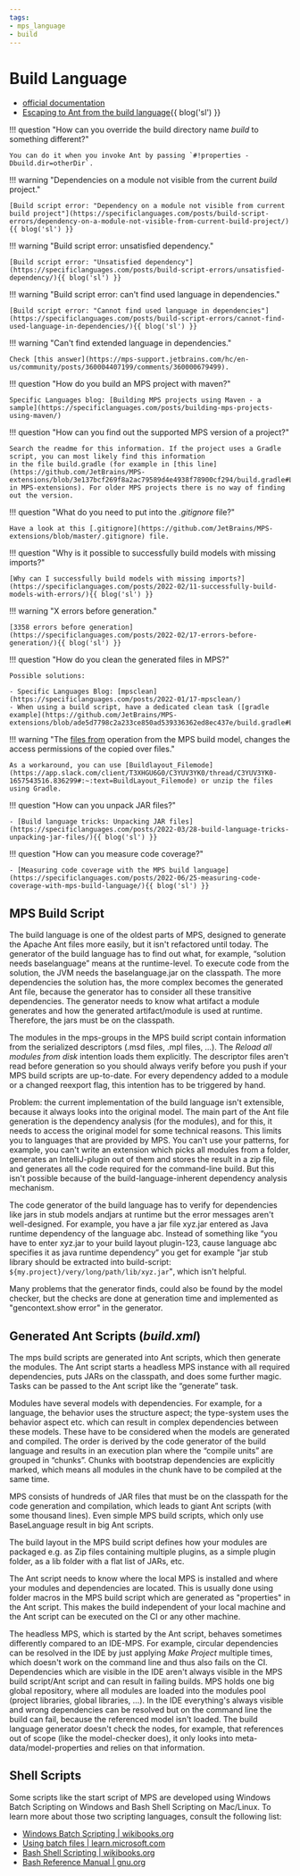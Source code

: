```yaml
---
tags:
- mps_language
- build
---
```


# Build Language

- [official documentation](https://www.jetbrains.com/help/mps/build-language.html)
- [Escaping to Ant from the build language](https://specificlanguages.com/posts/2022-03/24-escaping-to-ant-from-build-language/){{ blog('sl') }}

!!! question "How can you override the build directory name *build* to something different?"

    You can do it when you invoke Ant by passing `#!properties -Dbuild.dir=otherDir`.

!!! warning "Dependencies on a module not visible from the current *build* project."

    [Build script error: "Dependency on a module not visible from current build project"](https://specificlanguages.com/posts/build-script-errors/dependency-on-a-module-not-visible-from-current-build-project/){{ blog('sl') }}

!!! warning "Build script error: unsatisfied dependency."

    [Build script error: "Unsatisfied dependency"](https://specificlanguages.com/posts/build-script-errors/unsatisfied-dependency/){{ blog('sl') }}

!!! warning "Build script error: can't find used language in dependencies."
    
    [Build script error: "Cannot find used language in dependencies"](https://specificlanguages.com/posts/build-script-errors/cannot-find-used-language-in-dependencies/){{ blog('sl') }}

!!! warning "Can't find extended language in dependencies."
    
    Check [this answer](https://mps-support.jetbrains.com/hc/en-us/community/posts/360004407199/comments/360000679499).

!!! question "How do you build an MPS project with maven?" 

    Specific Languages blog: [Building MPS projects using Maven - a sample](https://specificlanguages.com/posts/building-mps-projects-using-maven/)

!!! question "How can you find out the supported MPS version of a project?"

    Search the readme for this information. If the project uses a Gradle script, you can most likely find this information
    in the file build.gradle (for example in [this line](https://github.com/JetBrains/MPS-extensions/blob/3e137bcf269f8a2ac79589d4e4938f78900cf294/build.gradle#L81)
    in MPS-extensions). For older MPS projects there is no way of finding out the version.

!!! question "What do you need to put into the *\.gitignore* file?"

    Have a look at this [.gitignore](https://github.com/JetBrains/MPS-extensions/blob/master/.gitignore) file.

!!! question "Why is it possible to successfully build models with missing imports?"

    [Why can I successfully build models with missing imports?](https://specificlanguages.com/posts/2022-02/11-successfully-build-models-with-errors/){{ blog('sl') }}

!!! warning "X errors before generation."
    
    [3358 errors before generation](https://specificlanguages.com/posts/2022-02/17-errors-before-generation/){{ blog('sl') }}

!!! question "How do you clean the generated files in MPS?"

    Possible solutions:

    - Specific Languages Blog: [mpsclean](https://specificlanguages.com/posts/2022-01/17-mpsclean/)
    - When using a build script, have a dedicated clean task ([gradle example](https://github.com/JetBrains/MPS-extensions/blob/ade5d7798c2a233ce850ad539336362ed8ec437e/build.gradle#L272)).

!!! warning "The [files from](http://127.0.0.1:63320/node?ref=r%3Ae9081cad-d8c3-45f2-b4ad-1dabd5ff82af%28jetbrains.mps.build.structure%29%2F2750015747481074431) operation from the MPS build model, changes the access permissions of the copied over files."

    As a workaround, you can use [Buildlayout_Filemode](https://app.slack.com/client/T3XHGU6G0/C3YUV3YK0/thread/C3YUV3YK0-1657543516.836299#:~:text=BuildLayout_Filemode) or unzip the files using Gradle.

!!! question "How can you unpack JAR files?"

    - [Build language tricks: Unpacking JAR files](https://specificlanguages.com/posts/2022-03/28-build-language-tricks-unpacking-jar-files/){{ blog('sl') }}

!!! question "How can you measure code coverage?"

    - [Measuring code coverage with the MPS build language](https://specificlanguages.com/posts/2022-06/25-measuring-code-coverage-with-mps-build-language/){{ blog('sl') }}

## MPS Build Script

The build language is one of the oldest parts of MPS, designed to generate the Apache Ant files more easily, but it isn't refactored until today. The generator of the build language has to find out what, for example, “solution needs baselanguage” means at the runtime-level. To execute code from the solution, the JVM needs the baselanguage.jar on the classpath. The more dependencies the solution has, the more complex becomes the generated Ant file, because the generator has to consider all these transitive dependencies. The generator needs to know what artifact a module generates and how the generated artifact/module is used at runtime. Therefore, the jars must be on the classpath.

The modules in the mps-groups in the MPS build script contain information from the serialized descriptors (.msd files, .mpl files, …). The *Reload all modules from disk* intention loads them explicitly. The descriptor files aren't read before generation so you should always verify before you push if your MPS build scripts are up-to-date. For every dependency added to a module or a changed reexport flag, this intention has to be triggered by hand.

Problem: the current implementation of the build language isn't extensible, because it always looks into the original model. The main part of the Ant file generation is the dependency analysis (for the modules), and for this, it needs to access the original model for some technical reasons. This limits you to languages that are provided by MPS. You can't use your patterns, for example, you can't write an extension which picks all modules from a folder, generates an IntelliJ-plugin out of them and stores the result in a zip file, and generates all the code required for the command-line build. But this isn't possible because of the build-language-inherent dependency analysis mechanism.

The code generator of the build language has to verify for dependencies like jars in stub models andjars at runtime but the error messages aren't well-designed. For example, you have a jar file xyz.jar entered as Java runtime dependency of the language abc. Instead of something like “you have to enter xyz.jar to your build layout plugin-123, cause language abc specifies it as java runtime dependency” you get for example "jar stub library should be extracted into build-script: `${my.project}/very/long/path/lib/xyz.jar`"‚ which isn't helpful.

Many problems that the generator finds, could also be found by the model checker, but the checks are done at generation time and implemented as "gencontext.show error" in the generator.

## Generated Ant Scripts (*build.xml*)

The mps build scripts are generated into Ant scripts, which then generate the modules.
The Ant script starts a headless MPS instance with all required dependencies, puts JARs on the classpath, and does some further magic.
Tasks can be passed to the Ant script like the “generate” task.

Modules have several models with dependencies. For example, for a language, the behavior uses the structure aspect; the type-system uses the behavior aspect etc. which can result in complex dependencies between these models. These have to be considered when the models are generated and compiled. The order is derived by the code generator of the build language and results in an execution plan where the “compile units” are grouped in “chunks”. Chunks with bootstrap dependencies are explicitly marked, which means all modules in the chunk have to be compiled at the same time.

MPS consists of hundreds of JAR files that must be on the classpath for the code generation and compilation, which leads to giant Ant scripts (with some thousand lines). Even simple MPS build scripts, which only use BaseLanguage result in big Ant scripts.

The build layout in the MPS build script defines how your modules are packaged e.g. as Zip files containing multiple plugins, as a simple plugin folder, as a lib folder with a flat list of JARs, etc.

The Ant script needs to know where the local MPS is installed and where your modules and dependencies are located. This is usually done using folder macros in the MPS build script which are generated as "properties" in the Ant script. This makes the build independent of your local machine and the Ant script can be executed on the CI or any other machine.

The headless MPS, which is started by the Ant script, behaves sometimes differently compared to an IDE-MPS. For example, circular dependencies can be resolved in the IDE by just applying *Make Project* multiple times, which doesn't work on the command line and thus also fails on the CI.
Dependencies which are visible in the IDE aren't always visible in the MPS build script/Ant script and can result in failing builds. MPS holds one big global repository, where all modules are loaded into the modules pool (project libraries, global libraries, …). In the IDE everything's always visible and wrong dependencies can be resolved but on the command line the build can fail, because the referenced model isn't loaded. The build language generator doesn't check the nodes, for example, that references out of scope (like the model-checker does), it only looks into meta-data/model-properties and relies on that information.

## Shell Scripts

Some scripts like the start script of MPS are developed using Windows Batch Scripting on Windows and Bash Shell Scripting on Mac/Linux. To learn more about
those two scripting languages, consult the following list:

- [Windows Batch Scripting | wikibooks.org](https://en.wikibooks.org/wiki/Windows_Batch_Scripting)
- [Using batch files | learn.microsoft.com](https://learn.microsoft.com/en-us/previous-versions/windows/it-pro/windows-xp/bb490869(v=technet.10))
- [Bash Shell Scripting | wikibooks.org](https://en.wikibooks.org/wiki/Bash_Shell_Scripting)
- [Bash Reference Manual | gnu.org](https://www.gnu.org/software/bash/manual/bash.html)
